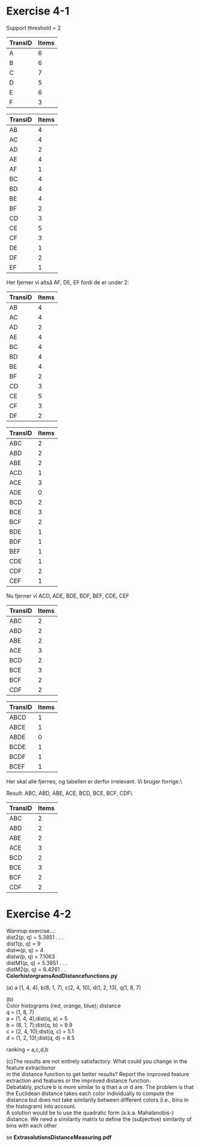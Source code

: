 # Exercise 4-1

Support threshold = 2

| TransID | Items |
|---------|-------|
| A       | 6     |
| B       | 6     |
| C       | 7     |
| D       | 5     |
| E       | 6     |
| F       | 3     |   

| TransID | Items |
|---------|-------|
| AB      | 4     |
| AC      | 4     |
| AD      | 2     |
| AE      | 4     |
| AF      | 1     |
| BC      | 4     |
| BD      | 4     |
| BE      | 4     |
| BF      | 2     |
| CD      | 3     |
| CE      | 5     |
| CF      | 3     |
| DE      | 1     |
| DF      | 2     |
| EF      | 1     |  
Her fjerner vi altså AF, DE, EF fordi de er under 2:

| TransID | Items |
|---------|-------|
| AB      | 4     |
| AC      | 4     |
| AD      | 2     |
| AE      | 4     |
| BC      | 4     |
| BD      | 4     |
| BE      | 4     |
| BF      | 2     |
| CD      | 3     |
| CE      | 5     |
| CF      | 3     |
| DF      | 2     |  

| TransID | Items |
|---------|-------|
| ABC     | 2     |
| ABD     | 2     |
| ABE     | 2     |
| ACD     | 1     |
| ACE     | 3     |
| ADE     | 0     |
| BCD     | 2     |
| BCE     | 3     |
| BCF     | 2     |
| BDE     | 1     |
| BDF     | 1     |
| BEF     | 1     |
| CDE     | 1     |
| CDF     | 2     |
| CEF     | 1     |  
Nu fjerner vi ACD, ADE, BDE, BDF, BEF, CDE, CEF

| TransID | Items |
|---------|-------|
| ABC     | 2     |
| ABD     | 2     |
| ABE     | 2     |
| ACE     | 3     |
| BCD     | 2     |
| BCE     | 3     |
| BCF     | 2     |
| CDF     | 2     |  


| TransID | Items |
|---------|-------|
| ABCD    | 1     |
| ABCE    | 1     |
| ABDE    | 0     |
| BCDE    | 1     |
| BCDF    | 1     |
| BCEF    | 1     |  
Her skal alle fjernes, og tabellen er derfor irrelevant. Vi bruger forrige.\

Result: ABC, ABD, ABE, ACE, BCD, BCE, BCF, CDF\

| TransID | Items |
|---------|-------|
| ABC     | 2     |
| ABD     | 2     |
| ABE     | 2     |
| ACE     | 3     |
| BCD     | 2     |
| BCE     | 3     |
| BCF     | 2     |
| CDF     | 2     |  


# Exercise 4-2
Warmup exercise...:   
dist2(p, q) = 5.3851 . . .  
dist1(p, q) = 9  
dist∞(p, q) = 4   
distw(p, q) = 7.1063  
distM1(p, q) = 5.3851 . . .  
distM2(p, q) = 8.4261 . .  
**ColorhistorgramsAndDistancefunctions.py**   




(a) a (1, 4, 4), b(8, 1, 7), c(2, 4, 10), d(1, 2, 13), q(1, 8, 7)  

(b)   
Color histograms (red, orange, blue); distance  
q = (1, 8, 7)  
a = (1, 4, 4);dist(q, a) = 5  
b = (8, 1, 7);dist(q, b) = 9.9  
c = (2, 4, 10);dist(q, c) = 5.1  
d = (1, 2, 13);dist(q, d) = 8.5   

ranking = a,c,d,b  

(c)The results are not entirely satisfactory. What could you change in the feature extractionor  
in the distance function to get better results? Report the improved feature extraction and
features or the improved
distance function.  
Debatably, picture b is more similar to q than a or d are. The problem is that the Euclidean
distance takes each color individually to compute the distance but does not take similarity
between different colors (i.e., bins in the histogram) into account.  
A solution would be to use the quadratic form (a.k.a. Mahalanobis-) distance. We need a
similarity matrix to define the (subjective) similarity of bins with each other  

se **ExtrasolutionsDistanceMeasuring.pdf**
